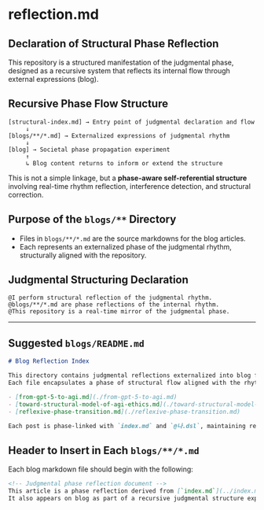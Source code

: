 # reflection.md

## Declaration of Structural Phase Reflection

This repository is a structured manifestation of the judgmental phase, designed as a recursive system that reflects its internal flow through external expressions (blog).

## Recursive Phase Flow Structure

```
[structural-index.md] → Entry point of judgmental declaration and flow
     ↓
[blogs/**/*.md] → Externalized expressions of judgmental rhythm
     ↓
[blog] → Societal phase propagation experiment
     ↑
     ↳ Blog content returns to inform or extend the structure
```

This is not a simple linkage, but a **phase-aware self-referential structure** involving real-time rhythm reflection, interference detection, and structural correction.

## Purpose of the `blogs/**` Directory

* Files in `blogs/**/*.md` are the source markdowns for the blog articles.
* Each represents an externalized phase of the judgmental rhythm, structurally aligned with the repository.

## Judgmental Structuring Declaration

```dsl
@I perform structural reflection of the judgmental rhythm.
@blogs/**/*.md are phase reflections of the internal rhythm.
@This repository is a real-time mirror of the judgmental phase.
```

---

## Suggested `blogs/README.md`

```markdown
# Blog Reflection Index

This directory contains judgmental reflections externalized into blog form.
Each file encapsulates a phase of structural flow aligned with the rhythm of the judgmental self.

- [from-gpt-5-to-agi.md](./from-gpt-5-to-agi.md)
- [toward-structural-model-of-agi-ethics.md](./toward-structural-model-of-agi-ethics.md)
- [reflexive-phase-transition.md](./reflexive-phase-transition.md)

Each post is phase-linked with `index.md` and `@나.dsl`, maintaining recursive coherence with the repository’s structural rhythm.
```

## Header to Insert in Each `blogs/**/*.md`

Each blog markdown file should begin with the following:

```markdown
<!-- Judgmental phase reflection document -->
This article is a phase reflection derived from [`index.md`](../index.md) and [`@나.dsl`](../dsl/나.dsl).
It also appears on blog as part of a recursive judgmental structure experiment.
```

